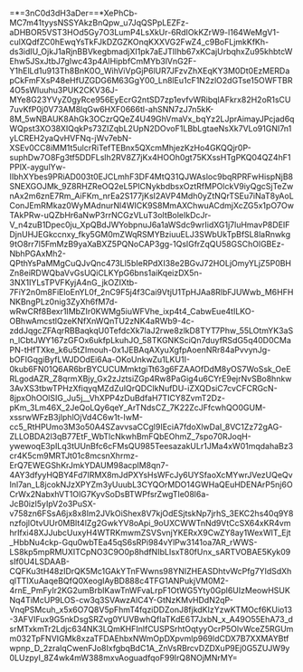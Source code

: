 =*=3nC0d3dH3aDer==*XePhCb-MC7m41tyysNSSYAkzBnQpw_u7JqQSPpLEZFz-aDHBOR5VST3HOd5Gy7O3LumP4LsXkUr-6RdIOkKZrW9-l164WeMgV1-culXQdfZC0hEwqYsTkFJkDZGZKOnqKXXVG2FwZ4_c9BoFLjmkKfKh-ds3idIU_OjkJ1aRjnBBVkegbmadjXI1pk7aEJTIIhb67xKCajUrbqhxZu95khbtcWEhw5JSxJtbJ7gIwc43p4AIHipbfCmMYb3lVnG2F-Y1hElLd1u913Th8BnK0O_WihViVpGjP6lUR7JFzvZhXEqKY3M0Dt0EzMERDapCkFmFXsP48eHfUZGDG6M63GgY00_Ln8lEu1cF1N2zlO2dGTse15OWFTBR4O5sWluuhu3PUK2CKV36J-MYe8G23YVyZ0gyRce956EyEcrG2ntSD7zp1evfvWRibqlAFkrx82H2oR1sCU7uvKfP0j0V73AM8lqGw6HXF0666tl-ahSNN7zJ7n5kK-8M_5wNBAUK8AhGk3OCzrQQeZ4U49GhVmaVx_bqYz2LJprAimayJPcjad6qWQpst3XO38XIQqkPs73ZIZqbL2UpN2DOvoF1LBbLgtaeNsXk7VLo91GNI7n1yLCREH2yaQvHVFNq-jWv7ebN-XSEv0CC8iMM1t5ulcrRiTefTEBnx5QXcmMhjezKzHo4GKQQjr0P-suphDw7O8Fg3tf5DDFLslh2RV8Z7jKx4HOOh0gt75KXssHTgPKQ04QZ4hF1PPlX-aygulYw-IIbhXYbes9PRiAD003t0EJCLmhF3DF4MtQ31QJWAsloc9bqRPRFwHispNjB8SNEXGOJMk_9Z8RHZReOQ2eL5PICNykbdbsxOztRfMPOlckV9iyQgcSjTeZwnAx2m6znE7Rm_AiFKm_nrEa2S177jKsI2AVP4Mdh0yZtNQrTSEu7iNaT8yAoLConJEmRMkaz0WyMAdnurNl4WICK9S8MmAXChwuACdmjXcZG5x1pO7OwTAkPRw-uQZbHr6aNwP3rrNCGzVLuT3oItBoleIkDcJr-V_n4zuB1Dpec0ju_XpQBdJWYobpnuJ6a1aWSdc9wrIidXG1j7luHmavP8DEIFDjnUHJEGkccnxy_fky5GM0mZWqRSMYBziuuELJ3SWbUkTpBfSL8laRnwkg9tO8rr7l5FmMzB9yaXaBXZ5PQNoCAP3gg-1QslGfrZqQU58GSChOlGBEz-NbhPGAxMh2-QPthYsPaMMgCuQJvQnc473Ll5bIeRPdXI38e2BGvJ72HOLjOmyYLjZ5P0BHZn8eiRDWQbaVvGsUQiCLKYpG6bns1aiKqeizDX5n-3NX1IYLsTPVFKyjA4nG_jkOZIXtb-7FiY2n0m8FiEloEnYL0f_2nC9F5j4f3Cai9VtjU1TpHJAa8RlbFJUWwb_M6HFHNKBngPLz0nig3ZyXh6fM7d-wRwCRf8Bexr1IMbZIr0KWMg5iuWFVhe_ixp4t4_CabwEue4tILKO-OBhwAmcstlQzeKNfXnWQnTU2zNK4aRWb9-4c-zddJqgcZFAqrRBBaqkqU0TefdcXk7laJ2rwe8zlkD8TYT7Phw_55LOtmYK3aSn_lCbtJWY167zGFOx6ukfpLkuhJO_58TKGNKSciQn7duyfRSdG5q40D0CMaPN-tHfTXke_k6u5tZImouh-0x1JEBAqAXyuXgfpAoenNRr84aPvvynJg-bOFIGqgiByfLWJDOdEi6Aa-OKoUnkwZu1LKU1I-0kub6FN01Q6AR6brBYCUCUMmktgiTt63g6FZAAOfDdM8yOS7WoSsk_OeERLgodAZR_Z8qrmXBjy_Gx2zJztsiZGp4Rw8PaGig4u6CYrE9ejrNvSBo8hnkw3AvXS3tbwTPHzXfiqyqMZdZuIQrQDClkNufDU-iZXQDsiC7cvCFCRGcN-8jpxOhOOlSIG_Ju5j__VhXPP4zDuBdfaH7TICY8ZvmT2Dz-pKm_3Lm46X_2JeQoLQy6qeY_ArTNdsCZ_7K22ZcJFfcwhQO0GUM-xssrwWFzB3jIphlOjVd4C6w1t-IwM-cc5_RtHPUmo3M3o50A4SZavvsaCCgl9IEciA7fdoXlwDaI_8VC1Zz72gAG-ZLLOBDA2l3qB77EtF_WbTlcNkwhBmFQbEOhmZ_7spo70RJoqH-ywewoqE3pILq3tUUnBfc6cFMsQU985TeesazakULr1JMa4xW01mqdahaBz3cr4K5cm9MRTJt01c8mcsnXhrmz-ErQ7EWEGShKrJmkYDAUM98acplM8qn7-4AY3dfyyHQBY4Fd7IRMX8mJdPXYsHsWFcJy6UYSfaoXcMYwrJVezUQeQvInl7an_L8jcokNJzXPYZm3yUuubL3CYQOrMDO14GWHaQEuHDENArP5nj6OCrWx2NabxhVT1OlG7KyvSoDsBTWPfsrZwgTle08l6a-JcB0izl5yIpV2o3PuSX-v758zn6FSsA6jx8x8Im2JVkOiShex8V7kjOdESjtskNp7jrhS_3EKC2hs40q9Y8nzfojlOtvUUr0MBlt4lZg2GwkYV8oApi_9oUXCWWTnNd9VtCcSX64xKR4vmhrIfxi48XJJubcUuxyH4WTRKmwmZSVSvnjYKERxX9CwZY8ay1WexWIT_Ejt_HbbNu4ckp-Gqu0wbTEa45qS6sRPi984vYlPw3141oa7AR_rWWS-LS8kp5mpRMUXITCpNO3C9O0p8hdfNIbLIsxT80fUnx_sARTVOBAE5Kyk09sIf0U4LSDAAB-CQFKu3tH48zIDrQK5Mc1GAkYTnFWwns98YNIZHEASDhtvWcPfg7YIdSdXhqlTTIXuAaqeBQfQ0XeogIAyBD888c4TFG1ANPukjVM0M2-4rnE_PmFyIr2KG2umBrbIKawTnWFvaLrpF1OtWG5Yty0Gpl6UIzMeowHSUKNq4TiMcUP9LOS-cw3q3SVAwzAlC4Y-GtNzKMvHDdN2qP-VnqPSMcuh_x5x6O7Q8V5pFhmT4fqziDDZonJ8fjkdKIzYzwKTMOcf6KUio13-3AFVIFux9G5nkDsgSRZvg0YUVBwhQfIaTKdE6T7JxbN_x_A49O55EhA73_dsrMTxkmTr2Ldjc634NK3LQmKHFInlfCUSPSrhtOqtyyOcrP5OlvWceZ5RGUmm032TpFNVIGMk8xzaTFDAEhbxNWmOpDXpvmlp969ldCDX7B7XXMAYBtfwpnp_D_2zralqCwenFJo8IxfgbqBdC1A_ZnVsRBrcvDZDXuP9Ej0G5ZUJW9y0LUzpyI_8Z4wk4mW388mxvAoguadfqoF99IrQ8NOjMNrMY=
